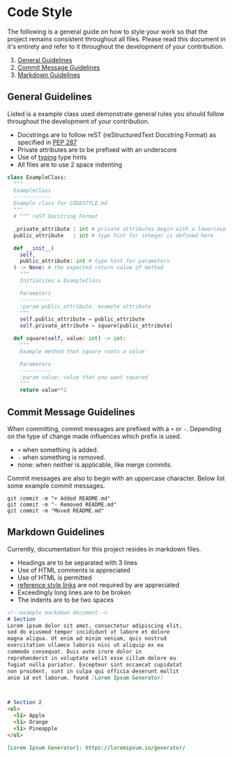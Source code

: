 # Code Style
The following is a general guide on how to style your work so that the project
remains consistent throughout all files. Please read this document in it's entirety
and refer to it throughout the development of your contribution.

1. [General Guidelines](#general-guidelines)
2. [Commit Message Guidelines](#commit-message-guidelines)
3. [Markdown Guidelines](#markdown-guidelines)


## General Guidelines
Listed is a example class used demonstrate general rules you should follow throughout the development of your contribution.

- Docstrings are to follow reST (reStructuredText Docstring Format) as specified in [PEP 287](https://peps.python.org/pep-0287/)
- Private attributes are to be prefixed with an underscore
- Use of [typing](https://docs.python.org/3/library/typing.html) type hints
- All files are to use 2 space indenting

```python
class ExampleClass:
  """
  ExampleClass
  ------------
  Example class for CODESTYLE.md
  """
  # ^^^ reST Docstring Format

  _private_attribute : int # private attributes begin with a lowercase
  public_attribute   : int # type hint for integer is defined here

  def __init__(
    self,
    public_attribute: int # type hint for parameters
  ) -> None: # the expected return value of method
    """
    Initializes a ExampleClass

    Parameters
    ----------
    :param public_attribute: example attribute
    """
    self.public_attribute = public_attribute
    self.private_attribute = square(public_attribute)

  def square(self, value: int) -> int:
    """
    Example method that square roots a value

    Parameters
    ----------
    :param value: value that you want squared
    """
    return value**2
```



## Commit Message Guidelines
When committing, commit messages are prefixed with a `+` or `-`. Depending on the type of change made 
influences which prefix is used.

 - `+` when something is added.
 - `-` when something is removed.
 - none: when neither is applicable, like merge commits.

Commit messages are also to begin with an uppercase character. Below list some example commit messages.

```
git commit -m "+ Added README.md"
git commit -m "- Removed README.md"
git commit -m "Moved README.md"
```



## Markdown Guidelines
Currently, documentation for this project resides in markdown files.
 - Headings are to be separated with 3 lines
 - Use of HTML comments is appreciated
 - Use of HTML is permitted
 - [reference style links](https://www.markdownguide.org/basic-syntax/#reference-style-links) are not required by are appreciated
 - Exceedingly long lines are to be broken
 - The indents are to be two spaces 

```markdown
<!--example markdown document-->
# Section
Lorem ipsum dolor sit amet, consectetur adipiscing elit,
sed do eiusmod tempor incididunt ut labore et dolore 
magna aliqua. Ut enim ad minim veniam, quis nostrud 
exercitation ullamco laboris nisi ut aliquip ex ea 
commodo consequat. Duis aute irure dolor in 
reprehenderit in voluptate velit esse cillum dolore eu 
fugiat nulla pariatur. Excepteur sint occaecat cupidatat 
non proident, sunt in culpa qui officia deserunt mollit 
anim id est laborum. found [Lorem Ipsum Generator]



# Section 2
<ul>
  <li> Apple
  <li> Orange
  <li> Pineapple
</ul>

[Lorem Ipsum Generator]: https://loremipsum.io/generator/
```
